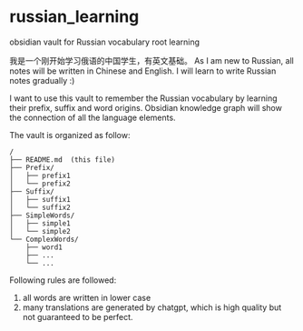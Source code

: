# russian_learning
obsidian vault for Russian vocabulary root learning 

我是一个刚开始学习俄语的中国学生，有英文基础。
As I am new to Russian, all notes will be written in Chinese and English.
I will learn to write Russian notes gradually :)

I want to use this vault to remember the Russian vocabulary by learning their prefix, suffix and word origins.
Obsidian knowledge graph will show the connection of all the language elements.


The vault is organized as follow:

```
/
├── README.md  (this file)
├── Prefix/
│   ├── prefix1
│   └── prefix2
├── Suffix/
│   ├── suffix1
│   └── suffix2
├── SimpleWords/
│   ├── simple1
│   └── simple2
└── ComplexWords/
    ├── word1
    ├── ...
    └── ...
```

Following rules are followed:

1. all words are written in lower case
2. many translations are generated by chatgpt, which is high quality but not guaranteed to be perfect.
